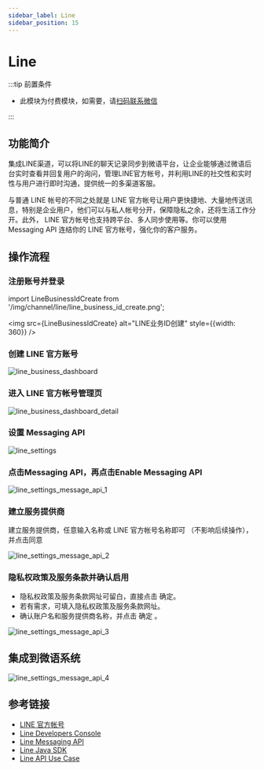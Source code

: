 ```yaml
---
sidebar_label: Line
sidebar_position: 15
---
```


# Line

:::tip 前置条件

- 此模块为付费模块，如需要，请[扫码联系微信](/img/wechat.png)

:::

## 功能简介

集成LINE渠道，可以将LINE的聊天记录同步到微语平台，让企业能够通过微语后台实时查看并回复用户的询问，管理LINE官方帐号，并利用LINE的社交性和实时性与用户进行即时沟通，提供统一的多渠道客服。

与普通 LINE 帐号的不同之处就是 LINE 官方帐号让用户更快捷地、大量地传送讯息，特别是企业用户，他们可以与私人帐号分开，保障隐私之余，还将生活工作分开。此外， LINE 官方帐号也支持跨平台、多人同步使用等。你可以使用 Messaging API 连结你的 LINE 官方帐号，强化你的客户服务。

## 操作流程

### 注册账号并登录

import LineBusinessIdCreate from '/img/channel/line/line_business_id_create.png';

<img src={LineBusinessIdCreate} alt="LINE业务ID创建" style={{width: 360}} />

### 创建 LINE 官方账号

![line_business_dashboard](/img/channel/line/line_business_dashboard.png)

### 进入 LINE 官方帐号管理页

![line_business_dashboard_detail](/img/channel/line/line_business_dashboard_detail.png)

### 设置 Messaging API

![line_settings](/img/channel/line/line_settings.png)

### 点击Messaging API，再点击Enable Messaging API

![line_settings_message_api_1](/img/channel/line/line_settings_message_api_1.png)

### 建立服务提供商

建立服务提供商，任意输入名称或 LINE 官方帐号名称即可 （不影响后续操作），并点击同意

![line_settings_message_api_2](/img/channel/line/line_settings_message_api_2.png)

### 隐私权政策及服务条款并确认启用

- 隐私权政策及服务条款网址可留白，直接点击 确定。
- 若有需求，可填入隐私权政策及服务条款网址。
- 确认账户名和服务提供商名称，并点击 确定 。

![line_settings_message_api_3](/img/channel/line/line_settings_message_api_3.png)

## 集成到微语系统

![line_settings_message_api_4](/img/channel/line/line_settings_message_api_4.png)

## 参考链接

- [LINE 官方帐号](https://manager.LINE.biz/)
- [Line Developers Console](https://developers.line.biz/console/)
- [Line Messaging API](https://developers.line.biz/en/docs/messaging-api/overview/)
- [Line Java SDK](https://github.com/line/line-bot-sdk-java)
- [Line API Use Case](https://developers.line.biz/en/docs/messaging-api/overview/#line-api-use-case)
